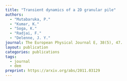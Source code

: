 ```yaml
---
title: "Transient dynamics of a 2D granular pile"
authors: 
  - "Mutabaruka, P."
  - "Kumar, K."
  - "Soga, K."
  - "Radjai, F."
  - "Delenne, J. Y."
journal: The European Physical Journal E, 38(5), 47.
layout: publication
categories: publications
tags:
  - journal
  - dem
preprint: https://arxiv.org/abs/2011.03129
---
```


